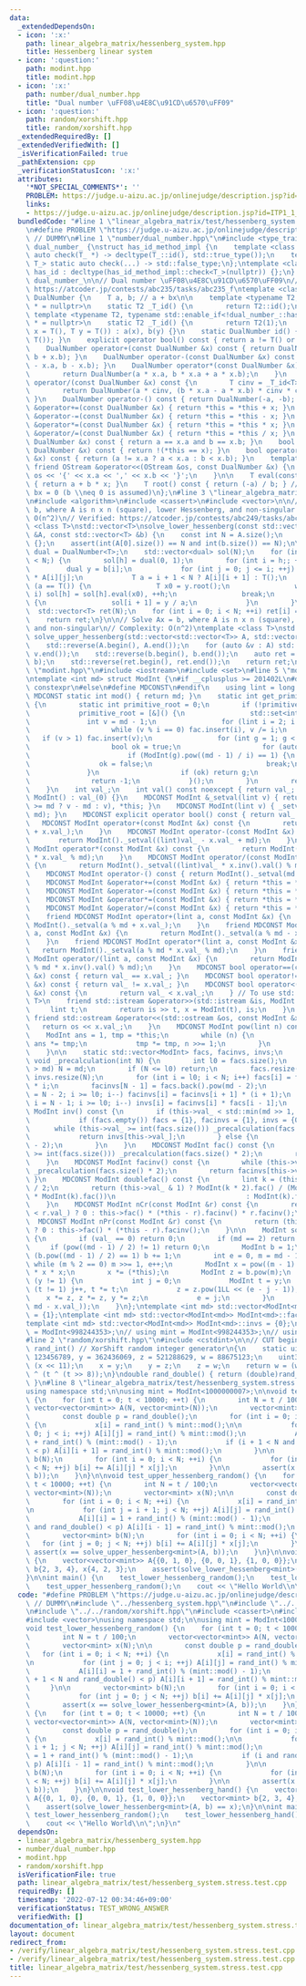 ```yaml
---
data:
  _extendedDependsOn:
  - icon: ':x:'
    path: linear_algebra_matrix/hessenberg_system.hpp
    title: Hessenberg linear system
  - icon: ':question:'
    path: modint.hpp
    title: modint.hpp
  - icon: ':x:'
    path: number/dual_number.hpp
    title: "Dual number \uFF08\u4E8C\u91CD\u6570\uFF09"
  - icon: ':question:'
    path: random/xorshift.hpp
    title: random/xorshift.hpp
  _extendedRequiredBy: []
  _extendedVerifiedWith: []
  _isVerificationFailed: true
  _pathExtension: cpp
  _verificationStatusIcon: ':x:'
  attributes:
    '*NOT_SPECIAL_COMMENTS*': ''
    PROBLEM: https://judge.u-aizu.ac.jp/onlinejudge/description.jsp?id=ITP1_1_A
    links:
    - https://judge.u-aizu.ac.jp/onlinejudge/description.jsp?id=ITP1_1_A
  bundledCode: "#line 1 \"linear_algebra_matrix/test/hessenberg_system.stress.test.cpp\"\
    \n#define PROBLEM \"https://judge.u-aizu.ac.jp/onlinejudge/description.jsp?id=ITP1_1_A\"\
    \ // DUMMY\n#line 1 \"number/dual_number.hpp\"\n#include <type_traits>\n\nnamespace\
    \ dual_number_ {\nstruct has_id_method_impl {\n    template <class T_> static\
    \ auto check(T_ *) -> decltype(T_::id(), std::true_type());\n    template <class\
    \ T_> static auto check(...) -> std::false_type;\n};\ntemplate <class T_> struct\
    \ has_id : decltype(has_id_method_impl::check<T_>(nullptr)) {};\n} // namespace\
    \ dual_number_\n\n// Dual number \uFF08\u4E8C\u91CD\u6570\uFF09\n// Verified:\
    \ https://atcoder.jp/contests/abc235/tasks/abc235_f\ntemplate <class T> struct\
    \ DualNumber {\n    T a, b; // a + bx\n\n    template <typename T2, typename std::enable_if<dual_number_::has_id<T2>::value>::type\
    \ * = nullptr>\n    static T2 _T_id() {\n        return T2::id();\n    }\n   \
    \ template <typename T2, typename std::enable_if<!dual_number_::has_id<T2>::value>::type\
    \ * = nullptr>\n    static T2 _T_id() {\n        return T2(1);\n    }\n\n    DualNumber(T\
    \ x = T(), T y = T()) : a(x), b(y) {}\n    static DualNumber id() { return DualNumber(_T_id<T>(),\
    \ T()); }\n    explicit operator bool() const { return a != T() or b != T(); }\n\
    \    DualNumber operator+(const DualNumber &x) const { return DualNumber(a + x.a,\
    \ b + x.b); }\n    DualNumber operator-(const DualNumber &x) const { return DualNumber(a\
    \ - x.a, b - x.b); }\n    DualNumber operator*(const DualNumber &x) const {\n\
    \        return DualNumber(a * x.a, b * x.a + a * x.b);\n    }\n    DualNumber\
    \ operator/(const DualNumber &x) const {\n        T cinv = _T_id<T>() / x.a;\n\
    \        return DualNumber(a * cinv, (b * x.a - a * x.b) * cinv * cinv);\n   \
    \ }\n    DualNumber operator-() const { return DualNumber(-a, -b); }\n    DualNumber\
    \ &operator+=(const DualNumber &x) { return *this = *this + x; }\n    DualNumber\
    \ &operator-=(const DualNumber &x) { return *this = *this - x; }\n    DualNumber\
    \ &operator*=(const DualNumber &x) { return *this = *this * x; }\n    DualNumber\
    \ &operator/=(const DualNumber &x) { return *this = *this / x; }\n    bool operator==(const\
    \ DualNumber &x) const { return a == x.a and b == x.b; }\n    bool operator!=(const\
    \ DualNumber &x) const { return !(*this == x); }\n    bool operator<(const DualNumber\
    \ &x) const { return (a != x.a ? a < x.a : b < x.b); }\n    template <class OStream>\
    \ friend OStream &operator<<(OStream &os, const DualNumber &x) {\n        return\
    \ os << '{' << x.a << ',' << x.b << '}';\n    }\n\n    T eval(const T &x) const\
    \ { return a + b * x; }\n    T root() const { return (-a) / b; } // Solve a +\
    \ bx = 0 (b \\neq 0 is assumed)\n};\n#line 3 \"linear_algebra_matrix/hessenberg_system.hpp\"\
    \n#include <algorithm>\n#include <cassert>\n#include <vector>\n\n// Solve Ax =\
    \ b, where A is n x n (square), lower Hessenberg, and non-singular.\n// Complexity:\
    \ O(n^2)\n// Verified: https://atcoder.jp/contests/abc249/tasks/abc249_h\ntemplate\
    \ <class T>\nstd::vector<T>\nsolve_lower_hessenberg(const std::vector<std::vector<T>>\
    \ &A, const std::vector<T> &b) {\n    const int N = A.size();\n    if (!N) return\
    \ {};\n    assert(int(A[0].size()) == N and int(b.size()) == N);\n\n    using\
    \ dual = DualNumber<T>;\n    std::vector<dual> sol(N);\n    for (int h = 0; h\
    \ < N;) {\n        sol[h] = dual(0, 1);\n        for (int i = h;; ++i) {\n   \
    \         dual y = b[i];\n            for (int j = 0; j <= i; ++j) y -= sol[j]\
    \ * A[i][j];\n            T a = i + 1 < N ? A[i][i + 1] : T();\n            if\
    \ (a == T()) {\n                T x0 = y.root();\n                while (h <=\
    \ i) sol[h] = sol[h].eval(x0), ++h;\n                break;\n            } else\
    \ {\n                sol[i + 1] = y / a;\n            }\n        }\n    }\n  \
    \  std::vector<T> ret(N);\n    for (int i = 0; i < N; ++i) ret[i] = sol[i].a;\n\
    \    return ret;\n}\n\n// Solve Ax = b, where A is n x n (square), upper Hessenberg,\
    \ and non-singular\n// Complexity: O(n^2)\ntemplate <class T>\nstd::vector<T>\
    \ solve_upper_hessenberg(std::vector<std::vector<T>> A, std::vector<T> b) {\n\
    \    std::reverse(A.begin(), A.end());\n    for (auto &v : A) std::reverse(v.begin(),\
    \ v.end());\n    std::reverse(b.begin(), b.end());\n    auto ret = solve_lower_hessenberg(A,\
    \ b);\n    std::reverse(ret.begin(), ret.end());\n    return ret;\n}\n#line 2\
    \ \"modint.hpp\"\n#include <iostream>\n#include <set>\n#line 5 \"modint.hpp\"\n\
    \ntemplate <int md> struct ModInt {\n#if __cplusplus >= 201402L\n#define MDCONST\
    \ constexpr\n#else\n#define MDCONST\n#endif\n    using lint = long long;\n   \
    \ MDCONST static int mod() { return md; }\n    static int get_primitive_root()\
    \ {\n        static int primitive_root = 0;\n        if (!primitive_root) {\n\
    \            primitive_root = [&]() {\n                std::set<int> fac;\n  \
    \              int v = md - 1;\n                for (lint i = 2; i * i <= v; i++)\n\
    \                    while (v % i == 0) fac.insert(i), v /= i;\n             \
    \   if (v > 1) fac.insert(v);\n                for (int g = 1; g < md; g++) {\n\
    \                    bool ok = true;\n                    for (auto i : fac)\n\
    \                        if (ModInt(g).pow((md - 1) / i) == 1) {\n           \
    \                 ok = false;\n                            break;\n          \
    \              }\n                    if (ok) return g;\n                }\n \
    \               return -1;\n            }();\n        }\n        return primitive_root;\n\
    \    }\n    int val_;\n    int val() const noexcept { return val_; }\n    MDCONST\
    \ ModInt() : val_(0) {}\n    MDCONST ModInt &_setval(lint v) { return val_ = (v\
    \ >= md ? v - md : v), *this; }\n    MDCONST ModInt(lint v) { _setval(v % md +\
    \ md); }\n    MDCONST explicit operator bool() const { return val_ != 0; }\n \
    \   MDCONST ModInt operator+(const ModInt &x) const {\n        return ModInt()._setval((lint)val_\
    \ + x.val_);\n    }\n    MDCONST ModInt operator-(const ModInt &x) const {\n \
    \       return ModInt()._setval((lint)val_ - x.val_ + md);\n    }\n    MDCONST\
    \ ModInt operator*(const ModInt &x) const {\n        return ModInt()._setval((lint)val_\
    \ * x.val_ % md);\n    }\n    MDCONST ModInt operator/(const ModInt &x) const\
    \ {\n        return ModInt()._setval((lint)val_ * x.inv().val() % md);\n    }\n\
    \    MDCONST ModInt operator-() const { return ModInt()._setval(md - val_); }\n\
    \    MDCONST ModInt &operator+=(const ModInt &x) { return *this = *this + x; }\n\
    \    MDCONST ModInt &operator-=(const ModInt &x) { return *this = *this - x; }\n\
    \    MDCONST ModInt &operator*=(const ModInt &x) { return *this = *this * x; }\n\
    \    MDCONST ModInt &operator/=(const ModInt &x) { return *this = *this / x; }\n\
    \    friend MDCONST ModInt operator+(lint a, const ModInt &x) {\n        return\
    \ ModInt()._setval(a % md + x.val_);\n    }\n    friend MDCONST ModInt operator-(lint\
    \ a, const ModInt &x) {\n        return ModInt()._setval(a % md - x.val_ + md);\n\
    \    }\n    friend MDCONST ModInt operator*(lint a, const ModInt &x) {\n     \
    \   return ModInt()._setval(a % md * x.val_ % md);\n    }\n    friend MDCONST\
    \ ModInt operator/(lint a, const ModInt &x) {\n        return ModInt()._setval(a\
    \ % md * x.inv().val() % md);\n    }\n    MDCONST bool operator==(const ModInt\
    \ &x) const { return val_ == x.val_; }\n    MDCONST bool operator!=(const ModInt\
    \ &x) const { return val_ != x.val_; }\n    MDCONST bool operator<(const ModInt\
    \ &x) const {\n        return val_ < x.val_;\n    } // To use std::map<ModInt,\
    \ T>\n    friend std::istream &operator>>(std::istream &is, ModInt &x) {\n   \
    \     lint t;\n        return is >> t, x = ModInt(t), is;\n    }\n    MDCONST\
    \ friend std::ostream &operator<<(std::ostream &os, const ModInt &x) {\n     \
    \   return os << x.val_;\n    }\n    MDCONST ModInt pow(lint n) const {\n    \
    \    ModInt ans = 1, tmp = *this;\n        while (n) {\n            if (n & 1)\
    \ ans *= tmp;\n            tmp *= tmp, n >>= 1;\n        }\n        return ans;\n\
    \    }\n\n    static std::vector<ModInt> facs, facinvs, invs;\n    MDCONST static\
    \ void _precalculation(int N) {\n        int l0 = facs.size();\n        if (N\
    \ > md) N = md;\n        if (N <= l0) return;\n        facs.resize(N), facinvs.resize(N),\
    \ invs.resize(N);\n        for (int i = l0; i < N; i++) facs[i] = facs[i - 1]\
    \ * i;\n        facinvs[N - 1] = facs.back().pow(md - 2);\n        for (int i\
    \ = N - 2; i >= l0; i--) facinvs[i] = facinvs[i + 1] * (i + 1);\n        for (int\
    \ i = N - 1; i >= l0; i--) invs[i] = facinvs[i] * facs[i - 1];\n    }\n    MDCONST\
    \ ModInt inv() const {\n        if (this->val_ < std::min(md >> 1, 1 << 21)) {\n\
    \            if (facs.empty()) facs = {1}, facinvs = {1}, invs = {0};\n      \
    \      while (this->val_ >= int(facs.size())) _precalculation(facs.size() * 2);\n\
    \            return invs[this->val_];\n        } else {\n            return this->pow(md\
    \ - 2);\n        }\n    }\n    MDCONST ModInt fac() const {\n        while (this->val_\
    \ >= int(facs.size())) _precalculation(facs.size() * 2);\n        return facs[this->val_];\n\
    \    }\n    MDCONST ModInt facinv() const {\n        while (this->val_ >= int(facs.size()))\
    \ _precalculation(facs.size() * 2);\n        return facinvs[this->val_];\n   \
    \ }\n    MDCONST ModInt doublefac() const {\n        lint k = (this->val_ + 1)\
    \ / 2;\n        return (this->val_ & 1) ? ModInt(k * 2).fac() / (ModInt(2).pow(k)\
    \ * ModInt(k).fac())\n                                : ModInt(k).fac() * ModInt(2).pow(k);\n\
    \    }\n    MDCONST ModInt nCr(const ModInt &r) const {\n        return (this->val_\
    \ < r.val_) ? 0 : this->fac() * (*this - r).facinv() * r.facinv();\n    }\n  \
    \  MDCONST ModInt nPr(const ModInt &r) const {\n        return (this->val_ < r.val_)\
    \ ? 0 : this->fac() * (*this - r).facinv();\n    }\n\n    ModInt sqrt() const\
    \ {\n        if (val_ == 0) return 0;\n        if (md == 2) return val_;\n   \
    \     if (pow((md - 1) / 2) != 1) return 0;\n        ModInt b = 1;\n        while\
    \ (b.pow((md - 1) / 2) == 1) b += 1;\n        int e = 0, m = md - 1;\n       \
    \ while (m % 2 == 0) m >>= 1, e++;\n        ModInt x = pow((m - 1) / 2), y = (*this)\
    \ * x * x;\n        x *= (*this);\n        ModInt z = b.pow(m);\n        while\
    \ (y != 1) {\n            int j = 0;\n            ModInt t = y;\n            while\
    \ (t != 1) j++, t *= t;\n            z = z.pow(1LL << (e - j - 1));\n        \
    \    x *= z, z *= z, y *= z;\n            e = j;\n        }\n        return ModInt(std::min(x.val_,\
    \ md - x.val_));\n    }\n};\ntemplate <int md> std::vector<ModInt<md>> ModInt<md>::facs\
    \ = {1};\ntemplate <int md> std::vector<ModInt<md>> ModInt<md>::facinvs = {1};\n\
    template <int md> std::vector<ModInt<md>> ModInt<md>::invs = {0};\n\nusing ModInt998244353\
    \ = ModInt<998244353>;\n// using mint = ModInt<998244353>;\n// using mint = ModInt<1000000007>;\n\
    #line 2 \"random/xorshift.hpp\"\n#include <cstdint>\n\n// CUT begin\nuint32_t\
    \ rand_int() // XorShift random integer generator\n{\n    static uint32_t x =\
    \ 123456789, y = 362436069, z = 521288629, w = 88675123;\n    uint32_t t = x ^\
    \ (x << 11);\n    x = y;\n    y = z;\n    z = w;\n    return w = (w ^ (w >> 19))\
    \ ^ (t ^ (t >> 8));\n}\ndouble rand_double() { return (double)rand_int() / UINT32_MAX;\
    \ }\n#line 8 \"linear_algebra_matrix/test/hessenberg_system.stress.test.cpp\"\n\
    using namespace std;\n\nusing mint = ModInt<1000000007>;\n\nvoid test_lower_hessenberg_random()\
    \ {\n    for (int t = 0; t < 10000; ++t) {\n        int N = t / 100;\n       \
    \ vector<vector<mint>> A(N, vector<mint>(N));\n        vector<mint> x(N);\n\n\
    \        const double p = rand_double();\n        for (int i = 0; i < N; ++i)\
    \ {\n            x[i] = rand_int() % mint::mod();\n\n            for (int j =\
    \ 0; j < i; ++j) A[i][j] = rand_int() % mint::mod();\n            A[i][i] = 1\
    \ + rand_int() % (mint::mod() - 1);\n            if (i + 1 < N and rand_double()\
    \ < p) A[i][i + 1] = rand_int() % mint::mod();\n        }\n\n        vector<mint>\
    \ b(N);\n        for (int i = 0; i < N; ++i) {\n            for (int j = 0; j\
    \ < N; ++j) b[i] += A[i][j] * x[j];\n        }\n\n        assert(x == solve_lower_hessenberg<mint>(A,\
    \ b));\n    }\n}\n\nvoid test_upper_hessenberg_random() {\n    for (int t = 0;\
    \ t < 10000; ++t) {\n        int N = t / 100;\n        vector<vector<mint>> A(N,\
    \ vector<mint>(N));\n        vector<mint> x(N);\n\n        const double p = rand_double();\n\
    \        for (int i = 0; i < N; ++i) {\n            x[i] = rand_int() % mint::mod();\n\
    \n            for (int j = i + 1; j < N; ++j) A[i][j] = rand_int() % mint::mod();\n\
    \            A[i][i] = 1 + rand_int() % (mint::mod() - 1);\n            if (i\
    \ and rand_double() < p) A[i][i - 1] = rand_int() % mint::mod();\n        }\n\n\
    \        vector<mint> b(N);\n        for (int i = 0; i < N; ++i) {\n         \
    \   for (int j = 0; j < N; ++j) b[i] += A[i][j] * x[j];\n        }\n\n       \
    \ assert(x == solve_upper_hessenberg<mint>(A, b));\n    }\n}\n\nvoid test_lower_hessenberg_hand()\
    \ {\n    vector<vector<mint>> A{{0, 1, 0}, {0, 0, 1}, {1, 0, 0}};\n    vector<mint>\
    \ b{2, 3, 4}, x{4, 2, 3};\n    assert(solve_lower_hessenberg<mint>(A, b) == x);\n\
    }\n\nint main() {\n    test_lower_hessenberg_random();\n    test_lower_hessenberg_hand();\n\
    \    test_upper_hessenberg_random();\n    cout << \"Hello World\\n\";\n}\n"
  code: "#define PROBLEM \"https://judge.u-aizu.ac.jp/onlinejudge/description.jsp?id=ITP1_1_A\"\
    \ // DUMMY\n#include \"../hessenberg_system.hpp\"\n#include \"../../modint.hpp\"\
    \n#include \"../../random/xorshift.hpp\"\n#include <cassert>\n#include <iostream>\n\
    #include <vector>\nusing namespace std;\n\nusing mint = ModInt<1000000007>;\n\n\
    void test_lower_hessenberg_random() {\n    for (int t = 0; t < 10000; ++t) {\n\
    \        int N = t / 100;\n        vector<vector<mint>> A(N, vector<mint>(N));\n\
    \        vector<mint> x(N);\n\n        const double p = rand_double();\n     \
    \   for (int i = 0; i < N; ++i) {\n            x[i] = rand_int() % mint::mod();\n\
    \n            for (int j = 0; j < i; ++j) A[i][j] = rand_int() % mint::mod();\n\
    \            A[i][i] = 1 + rand_int() % (mint::mod() - 1);\n            if (i\
    \ + 1 < N and rand_double() < p) A[i][i + 1] = rand_int() % mint::mod();\n   \
    \     }\n\n        vector<mint> b(N);\n        for (int i = 0; i < N; ++i) {\n\
    \            for (int j = 0; j < N; ++j) b[i] += A[i][j] * x[j];\n        }\n\n\
    \        assert(x == solve_lower_hessenberg<mint>(A, b));\n    }\n}\n\nvoid test_upper_hessenberg_random()\
    \ {\n    for (int t = 0; t < 10000; ++t) {\n        int N = t / 100;\n       \
    \ vector<vector<mint>> A(N, vector<mint>(N));\n        vector<mint> x(N);\n\n\
    \        const double p = rand_double();\n        for (int i = 0; i < N; ++i)\
    \ {\n            x[i] = rand_int() % mint::mod();\n\n            for (int j =\
    \ i + 1; j < N; ++j) A[i][j] = rand_int() % mint::mod();\n            A[i][i]\
    \ = 1 + rand_int() % (mint::mod() - 1);\n            if (i and rand_double() <\
    \ p) A[i][i - 1] = rand_int() % mint::mod();\n        }\n\n        vector<mint>\
    \ b(N);\n        for (int i = 0; i < N; ++i) {\n            for (int j = 0; j\
    \ < N; ++j) b[i] += A[i][j] * x[j];\n        }\n\n        assert(x == solve_upper_hessenberg<mint>(A,\
    \ b));\n    }\n}\n\nvoid test_lower_hessenberg_hand() {\n    vector<vector<mint>>\
    \ A{{0, 1, 0}, {0, 0, 1}, {1, 0, 0}};\n    vector<mint> b{2, 3, 4}, x{4, 2, 3};\n\
    \    assert(solve_lower_hessenberg<mint>(A, b) == x);\n}\n\nint main() {\n   \
    \ test_lower_hessenberg_random();\n    test_lower_hessenberg_hand();\n    test_upper_hessenberg_random();\n\
    \    cout << \"Hello World\\n\";\n}\n"
  dependsOn:
  - linear_algebra_matrix/hessenberg_system.hpp
  - number/dual_number.hpp
  - modint.hpp
  - random/xorshift.hpp
  isVerificationFile: true
  path: linear_algebra_matrix/test/hessenberg_system.stress.test.cpp
  requiredBy: []
  timestamp: '2022-07-12 00:34:46+09:00'
  verificationStatus: TEST_WRONG_ANSWER
  verifiedWith: []
documentation_of: linear_algebra_matrix/test/hessenberg_system.stress.test.cpp
layout: document
redirect_from:
- /verify/linear_algebra_matrix/test/hessenberg_system.stress.test.cpp
- /verify/linear_algebra_matrix/test/hessenberg_system.stress.test.cpp.html
title: linear_algebra_matrix/test/hessenberg_system.stress.test.cpp
---
```

